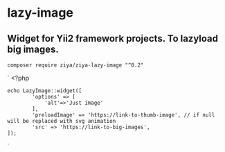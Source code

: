 # lazy-image
## Widget for Yii2 framework projects. To lazyload big images.
`composer require ziya/ziya-lazy-image "^0.2"`

` <?php

    echo LazyImage::widget([
            'options' => [          
                'alt'=>'Just image'                
            ], 
            'preloadImage' => 'https://link-to-thumb-image', // if null will be replaced with svg animation
            'src' => 'https://link-to-big-images',            
    ]);
    
`
